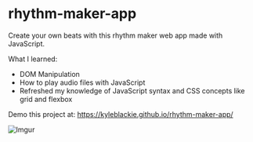 # rhythm-maker-app
Create your own beats with this rhythm maker web app made with JavaScript.

What I learned:
- DOM Manipulation
- How to play audio files with JavaScript
- Refreshed my knowledge of JavaScript syntax and CSS concepts like grid and flexbox

Demo this project at: https://kyleblackie.github.io/rhythm-maker-app/

![Imgur](https://i.imgur.com/kHxnGD4.jpg)

